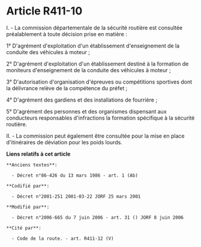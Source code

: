 # Article R411-10

I. - La commission départementale de la sécurité routière est consultée préalablement à toute décision prise en matière :

1° D'agrément d'exploitation d'un établissement d'enseignement de la conduite des véhicules à moteur ;

2° D'agrément d'exploitation d'un établissement destiné à la formation de moniteurs d'enseignement de la conduite des
véhicules à moteur ;

3° D'autorisation d'organisation d'épreuves ou compétitions sportives dont la délivrance relève de la compétence du préfet ;

4° D'agrément des gardiens et des installations de fourrière ;

5° D'agrément des personnes et des organismes dispensant aux conducteurs responsables d'infractions la formation spécifique à
la sécurité routière.

II. - La commission peut également être consultée pour la mise en place d'itinéraires de déviation pour les poids lourds.

**Liens relatifs à cet article**

	**Anciens textes**:

	  - Décret n°86-426 du 13 mars 1986 - art. 1 (Ab)

	**Codifié par**:

	  - Décret n°2001-251 2001-03-22 JORF 25 mars 2001

	**Modifié par**:

	  - Décret n°2006-665 du 7 juin 2006 - art. 31 () JORF 8 juin 2006

	**Cité par**:

	  - Code de la route. - art. R411-12 (V)

